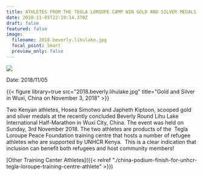 ```yaml
---
title: ATHLETES FROM THE TEGLA LOROUPE CAMP WIN GOLD AND SILVER MEDALS IN CHINA
date: 2018-11-05T22:19:14.370Z
draft: false
featured: false
image:
  filename: 2018.beverly.lihulake.jpg
  focal_point: Smart
  preview_only: false
---
```

![](https://web.archive.org/web/20200812031858im_/http://teglapeacefoundation.org/wp-content/uploads/2018/11/4.jpg)

Date: 2018/11/05

{{< figure library=true src="2018.beverly.lihulake.jpg" title="Gold and Silver in Wuxi, China on November 3, 2018" >}}

Two Kenyan athletes, Hosea Simotwo and Japheth Kiptoon, scooped gold and silver medals at the recently concluded Beverly Round Lihu Lake International Half-Marathon in Wuxi City, China. The event was held on Sunday, 3rd November 2018. The two athletes are products of the  Tegla Loroupe Peace Foundation training centre that hosts a number of refugee athletes who are supported by UNHCR Kenya.  This is a clear indication that inclusion can benefit both refugees and host community members!

\[Other Training Center Athletes]({{< relref "./china-podium-finish-for-unhcr-tegla-loroupe-training-centre-athlete" >}})